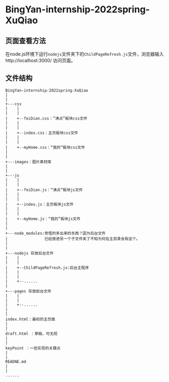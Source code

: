 # BingYan-internship-2022spring-XuQiao
 
## 页面查看方法

在node.js环境下运行`nodejs`文件夹下的`ChildPageRefresh.js`文件，浏览器输入 http://localhost:3000/ 访问页面。

## 文件结构
```
BingYan-internship-2022spring-XuQiao
|
|
+---css
|    |
|    |
|    +--feiDian.css：“沸点”板块css文件
|    |
|    |
|    +--index.css：主页板块css文件
|    |
|    |
|    +--myHome.css：“我的”板块css文件
|
|
+---images：图片素材库
|
|
+---js
|    |
|    |
|    +--feiDian.js：“沸点”板块js文件
|    |
|    |
|    +--index.js：主页板块js文件
|    |
|    |
|    +--myHome.js：“我的”板块js文件
|
|
+---node_modules:奇怪的多出来的东西？因为后台文件
|                已经放进另一个子文件夹了不知为何在主目录会有这个。
|
|
+---nodejs 存放后台文件
|    |
|    |
|    +--ChildPageRefresh.js:后台主程序
|    |
|    |
|    +--......
|
+---pages 存放前台文件
|    |
|    |
|    +--......
|
|
index.html：最初的主页面
|
|
draft.html ：草稿，可无视
|
|
keyPoint ：一些实现的关键点
|
|
READNE.md
|
|
......
```